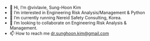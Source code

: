 - 👋 Hi, I’m @vivlavie, Sung-Hoon Kim
- 👀 I’m interested in Engineering Risk Analysis/Management & Python
- 🌱 I’m currently running Nereid Safety Consulting, Korea.
- 💞️ I’m looking to collaborate on Engineering Risk Analysis & Management.
- 📫 How to reach me dr.sunghoon.kim@gmail.com

<!---
vivlavie/vivlavie is a ✨ special ✨ repository because its `README.md` (this file) appears on your GitHub profile.
You can click the Preview link to take a look at your changes.
--->
